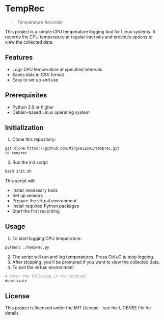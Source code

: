 # TempRec
> Temperature Recorder

This project is a simple CPU temperature logging tool for Linux systems. It records the CPU temperature at regular intervals and provides options to view the collected data.

## Features
- Logs CPU temperature at specified intervals
- Saves data in CSV format
- Easy to set up and use

## Prerequisites
- Python 3.6 or higher
- Debian-based Linux operating system

## Initialization
1. Clone this repository:
```bash
git clone https://github.com/MingFei2001/temprec.git
cd temprec
```

2. Run the init script
```bash
bash init.sh
```
This script will:
- Install necessary tools
- Set up sensors
- Prepare the virtual environment
- Install required Python packages
- Start the first recording

## Usage
1. To start logging CPU temperature:
```bash
python3 ./temprec.py
```
2. The script will run and log temperatures. Press Ctrl+C to stop logging.
3. After stopping, you'll be prompted if you want to view the collected data.
4. To exit the virtual environment
```bash
# enter the following in the terminal
deactivate
```

## License
This project is licensed under the MIT License - see the LICENSE file for details.
